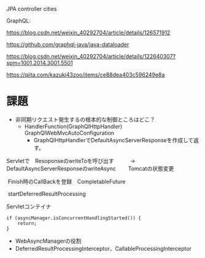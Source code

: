 
JPA controller cities



GraphQL:

https://blog.csdn.net/weixin_40292704/article/details/126571912

https://github.com/graphql-java/java-dataloader

https://blog.csdn.net/weixin_40292704/article/details/122640307?spm=1001.2014.3001.5501

https://qiita.com/kazuki43zoo/items/ce88dea403c596249e8a



# 課題

- 非同期リクエスト発生するの根本的な制御ところはどこ？
  - HandlerFunction(GraphQlHttpHandler)                  GraphQlWebMvcAutoConfiguration
    - GraphQlHttpHandlerでDefaultAsyncServerResponseを作成して返す。

Servletで　ResoponseのwriteToを呼び出す　　　→　　DefaultAsyncServerResponseのwriteAsync　　 Tomcatの状態変更

​		Finish時のCallBackを登録　CompletableFuture<ServerResponse>

​		startDeferredResultProcessing



Servletコンテイナ

```
if (asyncManager.isConcurrentHandlingStarted()) {
    return;
}
```



- WebAsyncManagerの役割
- DeferredResultProcessingInterceptor、CallableProcessingInterceptor
